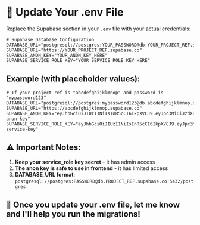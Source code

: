 # 🔧 Update Your .env File

Replace the Supabase section in your `.env` file with your actual credentials:

```env
# Supabase Database Configuration
DATABASE_URL="postgresql://postgres:YOUR_PASSWORD@db.YOUR_PROJECT_REF.supabase.co:5432/postgres"
SUPABASE_URL="https://YOUR_PROJECT_REF.supabase.co"
SUPABASE_ANON_KEY="YOUR_ANON_KEY_HERE"
SUPABASE_SERVICE_ROLE_KEY="YOUR_SERVICE_ROLE_KEY_HERE"
```

## Example (with placeholder values):
```env
# If your project ref is "abcdefghijklmnop" and password is "mypassword123"
DATABASE_URL="postgresql://postgres:mypassword123@db.abcdefghijklmnop.supabase.co:5432/postgres"
SUPABASE_URL="https://abcdefghijklmnop.supabase.co"
SUPABASE_ANON_KEY="eyJhbGciOiJIUzI1NiIsInR5cCI6IkpXVCJ9.eyJpc3MiOiJzdXBhYmFzZSIsInJlZiI6ImFiY2RlZmdoaWprbG1ub3AiLCJyb2xlIjoiYW5vbiIsImlhdCI6MTY0MjU0NDQ5MywiZXhwIjoxOTU4MTIwNDkzfQ.example-anon-key"
SUPABASE_SERVICE_ROLE_KEY="eyJhbGciOiJIUzI1NiIsInR5cCI6IkpXVCJ9.eyJpc3MiOiJzdXBhYmFzZSIsInJlZiI6ImFiY2RlZmdoaWprbG1ub3AiLCJyb2xlIjoic2VydmljZV9yb2xlIiwiaWF0IjoxNjQyNTQ0NDkzLCJleHAiOjE5NTgxMjA0OTN9.example-service-key"
```

## ⚠️ Important Notes:
1. **Keep your service_role key secret** - it has admin access
2. **The anon key is safe to use in frontend** - it has limited access
3. **DATABASE_URL format**: `postgresql://postgres:PASSWORD@db.PROJECT_REF.supabase.co:5432/postgres`

## 🎯 Once you update your .env file, let me know and I'll help you run the migrations!
